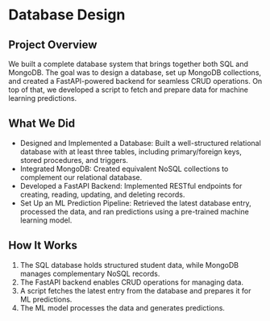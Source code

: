 # Database Design

## Project Overview
We built a complete database system that brings together both SQL and MongoDB. The goal was to design a database, set up MongoDB collections, and created a FastAPI-powered backend for seamless CRUD operations. On top of that, we developed a script to fetch and prepare data for machine learning predictions.

## What We Did
- Designed and Implemented a Database: Built a well-structured relational database with at least three tables, including primary/foreign keys, stored procedures, and triggers.
- Integrated MongoDB: Created equivalent NoSQL collections to complement our relational database.
- Developed a FastAPI Backend: Implemented RESTful endpoints for creating, reading, updating, and deleting records.
- Set Up an ML Prediction Pipeline: Retrieved the latest database entry, processed the data, and ran predictions using a pre-trained machine learning model.

## How It Works
1. The SQL database holds structured student data, while MongoDB manages complementary NoSQL records.
2. The FastAPI backend enables CRUD operations for managing data.
3. A script fetches the latest entry from the database and prepares it for ML predictions.
4. The ML model processes the data and generates predictions.
